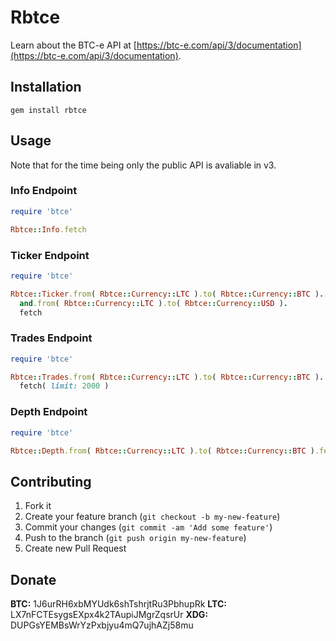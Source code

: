 # Rbtce

Learn about the BTC-e API at
[https://btc-e.com/api/3/documentation](https://btc-e.com/api/3/documentation).

## Installation

    gem install rbtce

## Usage

Note that for the time being only the public API is avaliable in v3.

### Info Endpoint

```ruby
require 'btce'

Rbtce::Info.fetch
```

### Ticker Endpoint

```ruby
require 'btce'

Rbtce::Ticker.from( Rbtce::Currency::LTC ).to( Rbtce::Currency::BTC ).
  and.from( Rbtce::Currency::LTC ).to( Rbtce::Currency::USD ).
  fetch
```

### Trades Endpoint

```ruby
require 'btce'

Rbtce::Trades.from( Rbtce::Currency::LTC ).to( Rbtce::Currency::BTC ).
  fetch( limit: 2000 )
```

### Depth Endpoint

```ruby
require 'btce'

Rbtce::Depth.from( Rbtce::Currency::LTC ).to( Rbtce::Currency::BTC ).fetch
```

## Contributing

1. Fork it
2. Create your feature branch (`git checkout -b my-new-feature`)
3. Commit your changes (`git commit -am 'Add some feature'`)
4. Push to the branch (`git push origin my-new-feature`)
5. Create new Pull Request

## Donate

**BTC:** 1J6urRH6xbMYUdk6shTshrjtRu3PbhupRk
**LTC:** LX7nFCTEsygsEXpx4k2TAupiJMgrZqsrUr
**XDG:** DUPGsYEMBsWrYzPxbjyu4mQ7ujhAZj58mu
